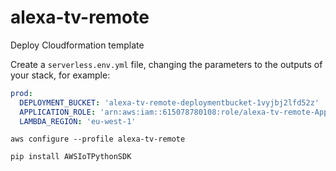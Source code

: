 # alexa-tv-remote


Deploy Cloudformation template

Create a `serverless.env.yml` file, changing the parameters to the outputs of your stack, for example:

```yaml
prod:
  DEPLOYMENT_BUCKET: 'alexa-tv-remote-deploymentbucket-1vyjbj2lfd52z'
  APPLICATION_ROLE: 'arn:aws:iam::615078780108:role/alexa-tv-remote-ApplicationRole-1WIMZC05D7HZV'
  LAMBDA_REGION: 'eu-west-1'
```

`aws configure --profile alexa-tv-remote`


`pip install AWSIoTPythonSDK`
